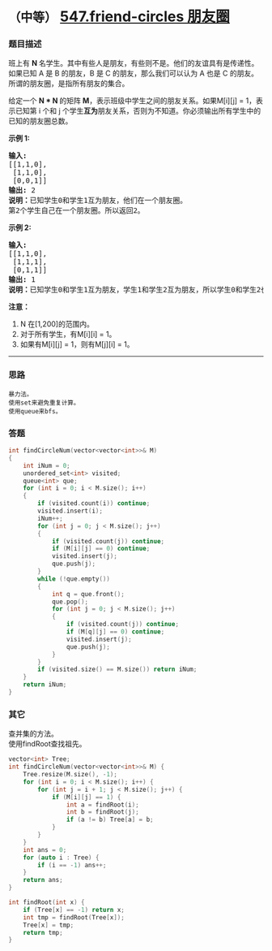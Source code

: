 # `（中等）`  [547.friend-circles 朋友圈](https://leetcode-cn.com/problems/friend-circles/)

### 题目描述
<p>班上有&nbsp;<strong>N&nbsp;</strong>名学生。其中有些人是朋友，有些则不是。他们的友谊具有是传递性。如果已知 A 是 B&nbsp;的朋友，B 是 C&nbsp;的朋友，那么我们可以认为 A 也是 C&nbsp;的朋友。所谓的朋友圈，是指所有朋友的集合。</p>

<p>给定一个&nbsp;<strong>N * N&nbsp;</strong>的矩阵&nbsp;<strong>M</strong>，表示班级中学生之间的朋友关系。如果M[i][j] = 1，表示已知第 i 个和 j 个学生<strong>互为</strong>朋友关系，否则为不知道。你必须输出所有学生中的已知的朋友圈总数。</p>

<p><strong>示例 1:</strong></p>

<pre><strong>输入:</strong> 
[[1,1,0],
 [1,1,0],
 [0,0,1]]
<strong>输出:</strong> 2 
<strong>说明：</strong>已知学生0和学生1互为朋友，他们在一个朋友圈。
第2个学生自己在一个朋友圈。所以返回2。
</pre>

<p><strong>示例 2:</strong></p>

<pre><strong>输入:</strong> 
[[1,1,0],
 [1,1,1],
 [0,1,1]]
<strong>输出:</strong> 1
<strong>说明：</strong>已知学生0和学生1互为朋友，学生1和学生2互为朋友，所以学生0和学生2也是朋友，所以他们三个在一个朋友圈，返回1。
</pre>

<p><strong>注意：</strong></p>

<ol>
	<li>N 在[1,200]的范围内。</li>
	<li>对于所有学生，有M[i][i] = 1。</li>
	<li>如果有M[i][j] = 1，则有M[j][i] = 1。</li>
</ol>


---
### 思路
```
暴力法。
使用set来避免重复计算。
使用queue来bfs。
```

### 答题
``` C++
int findCircleNum(vector<vector<int>>& M)
{
	int iNum = 0;
	unordered_set<int> visited;
	queue<int> que;
	for (int i = 0; i < M.size(); i++)
	{
		if (visited.count(i)) continue;
		visited.insert(i);
		iNum++;
		for (int j = 0; j < M.size(); j++)
		{
			if (visited.count(j)) continue;
			if (M[i][j] == 0) continue;
			visited.insert(j);
			que.push(j);
		}
		while (!que.empty())
		{
			int q = que.front();
			que.pop();
			for (int j = 0; j < M.size(); j++)
			{
				if (visited.count(j)) continue;
				if (M[q][j] == 0) continue;
				visited.insert(j);
				que.push(j);
			}
		}
		if (visited.size() == M.size()) return iNum;
	}
	return iNum;
}
```

### 其它
查并集的方法。  
使用findRoot查找祖先。  
``` C++
vector<int> Tree;
int findCircleNum(vector<vector<int>>& M) {
	Tree.resize(M.size(), -1);
	for (int i = 0; i < M.size(); i++) {
		for (int j = i + 1; j < M.size(); j++) {
			if (M[i][j] == 1) {
				int a = findRoot(i);
				int b = findRoot(j);
				if (a != b) Tree[a] = b;
			}
		}
	}
	int ans = 0;
	for (auto i : Tree) {
		if (i == -1) ans++;
	}
	return ans;
}

int findRoot(int x) {
	if (Tree[x] == -1) return x;
	int tmp = findRoot(Tree[x]);
	Tree[x] = tmp;
	return tmp;
}
```

